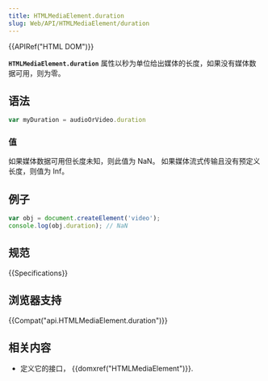 ```yaml
---
title: HTMLMediaElement.duration
slug: Web/API/HTMLMediaElement/duration
---
```


{{APIRef("HTML DOM")}}

**`HTMLMediaElement.duration`** 属性以秒为单位给出媒体的长度，如果没有媒体数据可用，则为零。

## 语法

```js
var myDuration = audioOrVideo.duration
```

### 值

如果媒体数据可用但长度未知，则此值为 NaN。 如果媒体流式传输且没有预定义长度，则值为 Inf。

## 例子

```js
var obj = document.createElement('video');
console.log(obj.duration); // NaN
```

## 规范

{{Specifications}}

## 浏览器支持

{{Compat("api.HTMLMediaElement.duration")}}

## 相关内容

- 定义它的接口， {{domxref("HTMLMediaElement")}}.
